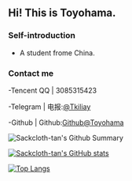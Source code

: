 ## Hi! This is Toyohama.
 
### Self-introduction
- A student frome China. 

### Contact me 
-Tencent QQ | 3085315423

-Telegram | 电报:[@Tkiliay](https://t.me/Tkiliay)

-Github | Github:[Github@Toyohama](https://github.com/Sackcloth-tan)





![Sackcloth-tan's Github Summary](https://github-profile-summary-cards.vercel.app/api/cards/profile-details?username=Sackcloth-tan&theme=vue)

[![Sackcloth-tan's GitHub stats](https://github-readme-stats.vercel.app/api?username=Sackcloth-tan&theme=onedark)](https://github.com/anuraghazra/github-readme-stats)

[![Top Langs](https://github-readme-stats.vercel.app/api/top-langs/?username=Sackcloth-tan&exclude_repo=kernel_xiaomi_msm8953)](https://github.com/anuraghazra/github-readme-stats)

